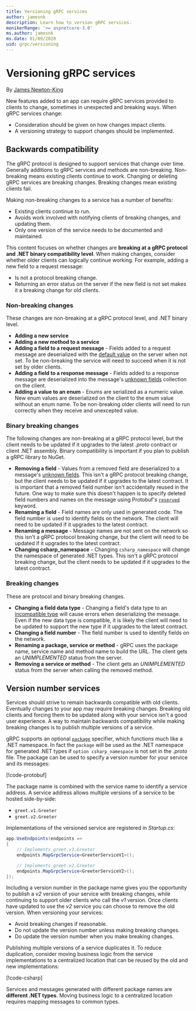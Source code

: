 ```yaml
---
title: Versioning gRPC services
author: jamesnk
description: Learn how to version gRPC services.
monikerRange: '>= aspnetcore-3.0'
ms.author: jamesnk
ms.date: 01/09/2020
uid: grpc/versioning
---
```

# Versioning gRPC services

By [James Newton-King](https://twitter.com/jamesnk)

New features added to an app can require gRPC services provided to clients to change, sometimes in unexpected and breaking ways. When gRPC services change:

* Consideration should be given on how changes impact clients.
* A versioning strategy to support changes should be implemented.

## Backwards compatibility

The gRPC protocol is designed to support services that change over time. Generally additions to gRPC services and methods are non-breaking. Non-breaking means existing clients continue to work. Changing or deleting gRPC services are breaking changes. Breaking changes mean existing clients fail.

Making non-breaking changes to a service has a number of benefits:

- Existing clients continue to run.
- Avoids work involved with notifying clients of breaking changes, and updating them.
- Only one version of the service needs to be documented and maintained.

This content focuses on whether changes are **breaking at a gRPC protocol and .NET binary compatibility level**. When making changes, consider whether older clients can logically continue working. For example, adding a new field to a request message:

* Is not a protocol breaking change.
* Returning an error status on the server if the new field is not set makes it a breaking change for old clients.

### Non-breaking changes

These changes are non-breaking at a gRPC protocol level, and .NET binary level.

- **Adding a new service**
- **Adding a new method to a service**
- **Adding a field to a request message** - Fields added to a request message are deserialized with the [default value](https://developers.google.com/protocol-buffers/docs/proto3#default) on the server when not set. To be non-breaking the service will need to succeed when it is not set by older clients.
- **Adding a field to a response message** - Fields added to a response message are deserialized into the message's [unknown fields](https://developers.google.com/protocol-buffers/docs/proto3#unknowns) collection on the client.
- **Adding a value to an enum** - Enums are serialized as a numeric value. New enum values are deserialized on the client to the enum value without an enum name. To be non-breaking older clients will need to run correctly when they receive and unexcepted value.

### Binary breaking changes

The following changes are non-breaking at a gRPC protocol level, but the client needs to be updated if it upgrades to the latest *.proto* contract or client .NET assembly. Binary compatibility is important if you plan to publish a gRPC library to NuGet.

- **Removing a field** - Values from a removed field are deserialized to a message's [unknown fields](https://developers.google.com/protocol-buffers/docs/proto3#unknowns). This isn't a gRPC protocol breaking change, but the client needs to be updated if it upgrades to the latest contract. It is important that a removed field number isn't accidentally reused in the future. One way to make sure this doesn't happen is to specify deleted field numbers and names on the message using Protobuf's [`reserved`](https://developers.google.com/protocol-buffers/docs/proto3#reserved) keyword.
- **Renaming a field** - Field names are only used in generated code. The field number is used to identify fields on the network. The client will need to be updated if it upgrades to the latest contract.
- **Renaming a message** - Message names are not sent on the network so this isn't a gRPC protocol breaking change, but the client will need to be updated if it upgrades to the latest contract.
- **Changing csharp_namespace** - Changing `csharp_namespace` will change the namespace of generated .NET types. This isn't a gRPC protocol breaking change, but the client needs to be updated if it upgrades to the latest contract.

### Breaking changes

These are protocol and binary breaking changes.

- **Changing a field data type** - Changing a field's data type to an [incompatible type](https://developers.google.com/protocol-buffers/docs/proto3#updating) will cause errors when deserializing the message. Even if the new data type is compatible, it is likely the client will need to be updated to support the new type if it upgrades to the latest contract.
- **Changing a field number** - The field number is used to identify fields on the network.
- **Renaming a package, service or method** - gRPC uses the package name, service name and method name to build the URL. The client gets an *UNIMPLEMENTED* status from the server.
- **Removing a service or method** - The client gets an *UNIMPLEMENTED* status from the server when calling the removed method.

## Version number services

Services should strive to remain backwards compatible with old clients. Eventually changes to your app may require breaking changes. Breaking old clients and forcing them to be updated along with your service isn't a good user experience. A way to maintain backwards compatibility while making breaking changes is to publish multiple versions of a service.

gRPC supports an optional [`package`](https://developers.google.com/protocol-buffers/docs/proto3#packages) specifier, which functions much like a .NET namespace. In fact the `package` will be used as the .NET namespace for generated .NET types if `option csharp_namespace` is not set in the *.proto* file. The package can be used to specify a version number for your service and its messages:

[!code-protobuf[](versioning/sample/greet.v1.proto?highlight=3)]

The package name is combined with the service name to identify a service address. A service address allows multiple versions of a service to be hosted side-by-side:

* `greet.v1.Greeter`
* `greet.v2.Greeter`

Implementations of the versioned service are registered in *Startup.cs*:

```csharp
app.UseEndpoints(endpoints =>
{
    // Implements greet.v1.Greeter
    endpoints.MapGrpcService<GreeterServiceV1>();

    // Implements greet.v2.Greeter
    endpoints.MapGrpcService<GreeterServiceV2>();
});
```

Including a version number in the package name gives you the opportunity to publish a *v2* version of your service with breaking changes, while continuing to support older clients who call the *v1* version. Once clients have updated to use the *v2* service you can choose to remove the old version. When versioning your services:

- Avoid breaking changes if reasonable.
- Do not update the version number unless making breaking changes.
- Do update the version number when you make breaking changes.

Publishing multiple versions of a service duplicates it. To reduce duplication, consider moving business logic from the service implementations to a centralized location that can be reused by the old and new implementations:

[!code-csharp[](versioning/sample/GreeterServiceV1.cs?highlight=10,19)]

Services and messages generated with different package names are **different .NET types**. Moving business logic to a centralized location requires mapping messages to common types.
